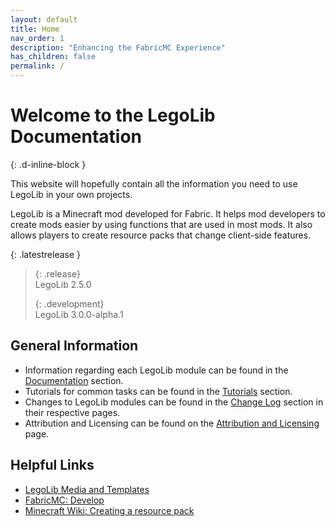 ```yaml
---
layout: default
title: Home
nav_order: 1
description: "Enhancing the FabricMC Experience"
has_children: false
permalink: /
---
```

# Welcome to the LegoLib Documentation  
{: .d-inline-block }  

This website will hopefully contain all the information you need to use LegoLib in your own projects.  

LegoLib is a Minecraft mod developed for Fabric. It helps mod developers to create mods easier by using functions that are used in most mods. It also allows players to create resource packs that change client-side features.  

{: .latestrelease }  
>  
> {: .release}  
> LegoLib 2.5.0  
>  
> {: .development}  
> LegoLib 3.0.0-alpha.1  


## General Information  

 - Information regarding each LegoLib module can be found in the [Documentation](https://legolib-fabric.mclegoman.com/docs) section.  
 - Tutorials for common tasks can be found in the [Tutorials](https://legolib-fabric.mclegoman.com/tutorials) section.  
 - Changes to LegoLib modules can be found in the [Change Log](https://legolib-fabric.mclegoman.com/changelog) section in their respective pages.  
 - Attribution and Licensing can be found on the [Attribution and Licensing](https://legolib-fabric.mclegoman.com/license) page.  


## Helpful Links  

 - [LegoLib Media and Templates](https://github.com/LegoLib-Fabric/community)  
 - [FabricMC: Develop](https://fabricmc.net/develop)  
 - [Minecraft Wiki: Creating a resource pack](https://minecraft.fandom.com/wiki/Tutorials/Creating_a_resource_pack)  